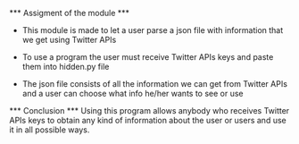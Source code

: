*** Assigment of the module ***

- This module is made to let a user parse a json file with information that
we get using Twitter APIs

- To use a program the user must receive Twitter APIs keys and paste them into
hidden.py file

- The json file consists of all the information we can get from Twitter APIs and
a user can choose what info he/her wants to see or use

*** Conclusion ***
Using this program allows anybody who receives Twitter APIs keys
to obtain any kind of information about the user or users
and use it in all possible ways.

